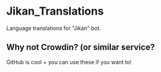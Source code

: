 # Jikan_Translations
Language translations for "Jikan" bot. 

## Why not Crowdin? (or similar service?
GitHub is cool + you can use these if you want to!
